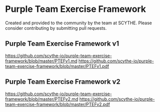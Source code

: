 # Purple Team Exercise Framework

Created and provided to the community by the team at SCYTHE. Please consider contributing by submitting pull requests.

## Purple Team Exercise Framework v1

https://github.com/scythe-io/purple-team-exercise-framework/blob/master/PTEFv1.md
https://github.com/scythe-io/purple-team-exercise-framework/blob/master/PTEFv1.pdf

## Purple Team Exercise Framework v2
https://github.com/scythe-io/purple-team-exercise-framework/blob/master/PTEFv2.md
https://github.com/scythe-io/purple-team-exercise-framework/blob/master/PTEFv2.pdf